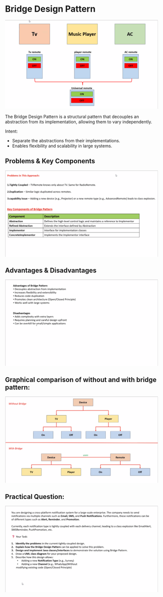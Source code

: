 # Bridge Design Pattern

![Bridge Design Pattern implementation example](image.png)

The Bridge Design Pattern is a structural pattern that decouples an abstraction from its implementation, allowing them to vary independently.

Intent:
 - Separate the abstractions from their implementations.
 - Enables flexibility and scalability in large systems.

## Problems & Key Components

![Problems & Key Components](image-1.png)

## Advantages & Disadvantages

![Advantages & Disadvantages of Bridge Design Pattern](image-4.png)

## Graphical comparison of without and with bridge pattern:

![Graphical comparison of without and with bridge pattern](image-2.png)

## Practical Question:

![Question with tasks and problem statement](image-3.png)